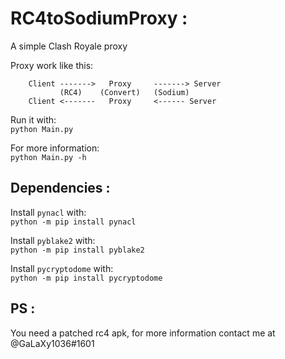 # RC4toSodiumProxy :
A simple Clash Royale proxy

Proxy work like this:<br />
        
        Client ------->   Proxy     -------> Server
               (RC4)    (Convert)   (Sodium)
        Client <-------   Proxy     <------ Server

Run it with:<br />
`python Main.py`

For more information:<br />
`python Main.py -h`

## Dependencies :
Install `pynacl` with:<br />
`python -m pip install pynacl`

Install `pyblake2` with:<br />
`python -m pip install pyblake2`

Install `pycryptodome` with:<br />
`python -m pip install pycryptodome`

## PS :
You need a patched rc4 apk, for more information contact me at @GaLaXy1036#1601
